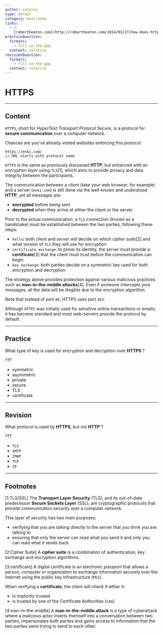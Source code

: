 ```yaml
---
author: catalin
type: normal
category: must-know
links:
  - >-
    [robertheaton.com](http://robertheaton.com/2014/03/27/how-does-https-actually-work/){website}
practiceQuestion:
  formats:
    - fill-in-the-gap
  context: relative
revisionQuestion:
  formats:
    - fill-in-the-gap
  context: relative
---
```


# HTTPS


---

## Content

`HTTPS`, short for *HyperText Transport Protocol Secure*, is a protocol for **secure communication** over a computer network.

Chances are you've already visited websites enforcing this protocol:

```plain-text
https://enki.com/
// URL starts with protocol name
```

`HTTPS` is the same as previously discussed **HTTP**, but enhanced with an *encryption layer* using `TLS`[1], which aims to provide privacy and data integrity between the participants.

The communication between a *client* (take your web browser, for example) and a *server* (`enki.com`) is still done via the well-known and understood **HTTP**, yet all messages are:

- **encrypted** before being sent
- **decrypted** when they arrive at either the client or the server

Prior to the actual communication, a `TLS` connection (known as a handshake) must be established between the two parties, following these steps:

- `hello`: both *client* and *server* will decide on which *cipher suite*[2] and what version of `TLS` they will use for encryption
- `certificate exchange`: to prove its identity, the *server* must provide a **certificate**[3] that the client must trust before the communication can begin
- `key exchange`: both parties decide on a symmetric key used for both encryption and decryption

The strategy above provides protection against various malicious practices such as **man-in-the-middle attacks**[4]. Even if someone intercepts your messages, all the data will be illegible due to the encryption algorithm.

Note that instead of port `80`, HTTPS uses port `443`.

Although `HTTPS` was initially used for sensitive online transactions or emails, it has become standard and most web-servers provide the protocol by default.


---

## Practice

What type of key is used for encryption and decryption over **HTTPS** ?

???

- symmetric
- asymmetric
- private
- secure
- TLS
- certificate


---

## Revision

What protocol is used by **HTTPS**, but not **HTTP** ?

???

- `TLS`
- `SMTP`
- `IMAP`
- `TCP`
- `IP`


---

## Footnotes

[1:TLS/SSL]
The **Transport Layer Security** (TLS), and its out-of-date predecessor **Secure Sockets Layer** (SSL), are cryptographic protocols that provide communication security over a computer network.

This layer of security has two main purposes:

- verifying that you are talking directly to the server that you think you are talking to
- ensuring that only the server can read what you send it and only you can read what it sends back

[2:Cipher Suite]
A **cipher suite** is a combination of authentication, key exchange and encryption algorithms.

[3:certificate]
A digital certificate is an electronic *passport* that allows a person, computer or organization to exchange information securely over the Internet using the public key infrastructure (`PKI`).

When verifying a **certificate**, the client will check if either it:

- is implicitly trusted
- is trusted by one of the Certificate Authorities (`CA`s)

[4:man-in-the-middle]
A **man-in-the-middle attack** is a type of cyberattack where a malicious actor inserts themself into a conversation between two parties, impersonates both parties and gains access to information that the two parties were trying to send to each other.
